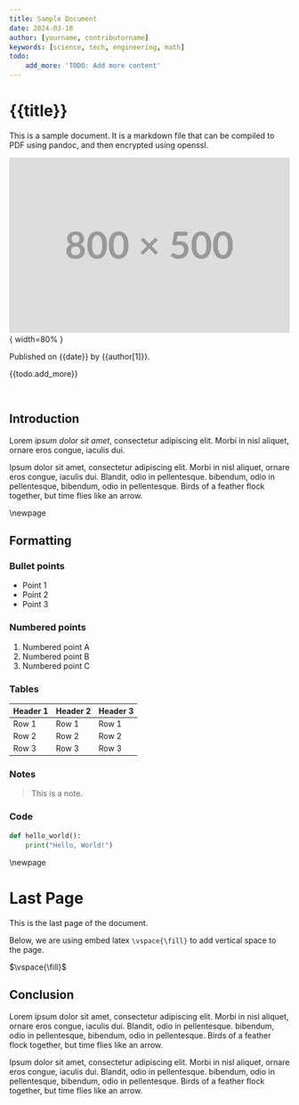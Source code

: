 ```yaml
---
title: Sample Document
date: 2024-03-10
author: [yourname, contributorname]
keywords: [science, tech, engineering, math]
todo:
    add_more: 'TODO: Add more content'
---
```


# {{title}}

This is a sample document. It is a markdown file that can be compiled to PDF using pandoc, and then encrypted using openssl.

![Placeholder Image](../assets/800x500.png){ width=80% }

Published on {{date}} by {{author[1]}}.

{{todo.add_more}}

<br>

## Introduction

Lorem *ipsum dolor sit amet*, consectetur adipiscing elit. Morbi in nisl aliquet, ornare eros congue, iaculis dui.

Ipsum dolor sit amet, consectetur adipiscing elit. Morbi in nisl aliquet, ornare eros congue, iaculis dui. Blandit, odio in pellentesque. bibendum, odio in pellentesque, bibendum, odio in pellentesque. Birds of a feather flock together, but time flies like an arrow.

\newpage

## Formatting

### Bullet points

- Point 1
- Point 2
- Point 3

### Numbered points

1. Numbered point A
2. Numbered point B
3. Numbered point C

### Tables

| Header 1 | Header 2 | Header 3 |
|----------|----------|----------|
| Row 1    | Row 1    | Row 1    |
| Row 2    | Row 2    | Row 2    |
| Row 3    | Row 3    | Row 3    |


### Notes

> This is a note.


### Code

```python
def hello_world():
    print("Hello, World!")
```


\newpage

# Last Page

This is the last page of the document.

Below, we are using embed latex `\vspace{\fill}` to add vertical space to the page.

$\vspace{\fill}$

## Conclusion

Lorem ipsum dolor sit amet, consectetur adipiscing elit. Morbi in nisl aliquet, ornare eros congue, iaculis dui. Blandit, odio in pellentesque. bibendum, odio in pellentesque, bibendum, odio in pellentesque. Birds of a feather flock together, but time flies like an arrow.

Ipsum dolor sit amet, consectetur adipiscing elit. Morbi in nisl aliquet, ornare eros congue, iaculis dui. Blandit, odio in pellentesque. bibendum, odio in pellentesque, bibendum, odio in pellentesque. Birds of a feather flock together, but time flies like an arrow.



